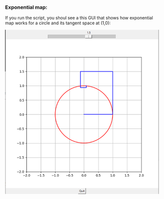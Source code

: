 ### Exponential map:

If you run the script, you shoul see a this GUI that shows how exponential map works for a circle and its tangent space at (1,0):

![Expnential Map](exponential_map.PNG)
